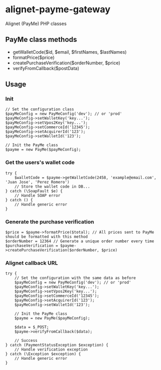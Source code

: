 # alignet-payme-gateway
Alignet (PayMe) PHP classes

## PayMe class methods

* getWalletCode($id, $email, $firstNames, $lastNames)
* formatPrice($price)
* createPurchaseVerification($orderNumber, $price)
* verifyFromCallback($postData)

## Usage

### Init

    // Set the configuration class
    $payMeConfig = new PayMeConfig('dev'); // or 'prod'
    $payMeConfig->setWalletKey('key...');
    $payMeConfig->setVpos2Key('key...');
    $payMeConfig->setCommerceId('12345');
    $payMeConfig->setAcquirerId('123');
    $payMeConfig->setWalletId('123');

    // Init the PayMe class 
    $payme = new PayMe($payMeConfig);
    
### Get the users's wallet code

    try {
        $walletCode = $payme->getWalletCode(2458, 'example@email.com', 'Juan Jose', 'Perez Romero')
        // Store the wallet code in DB...
    } catch (\SoapFault $e) {
        // Handle SOAP error
    } catch () {
        // Handle generic error
    }
    
    
### Generate the purchase verification

    $price = $payme->formatPrice($total); // All prices sent to PayMe should be formatted with this method
    $orderNumber = 12364 // Generate a unique order number every time
    $purchaseVerification = $payme->createPurchaseVerification($orderNumber, $price)
    
    
### Alignet callback URL

    try {
        // Set the configuration with the same data as before
        $payMeConfig = new PayMeConfig('dev'); // or 'prod'
        $payMeConfig->setWalletKey('key...');
        $payMeConfig->setVpos2Key('key...');
        $payMeConfig->setCommerceId('12345');
        $payMeConfig->setAcquirerId('123');
        $payMeConfig->setWalletId('123');
    
        // Init the PayMe class 
        $payme = new PayMe($payMeConfig);
        
        $data = $_POST;
        $payme->verifyFromCallback($data);

        // Success
    } catch (PaymentStatusException $exception) {
        // Handle verification exception
    } catch (\Exception $exception) {
        // Handle generic error
    }